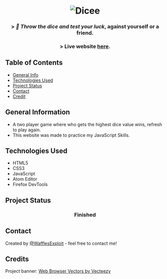 
<h1 align="center">
<img alt="Dicee" title="Dicee" src="https://user-images.githubusercontent.com/15943431/201936320-af1af2dc-d9de-4791-a096-16beeafcd662.png">
</h1>

<h3 align="center">
  > <em>🎲 Throw the dice and test your luck</em>, against yourself or a friend.
</h3>
<h3 dir="auto" align="center">
  > Live website <a href="https://wafflesexploits.github.io/Dicee-Challenge/" >here</a>.
</h3>

## Table of Contents
* [General Info](#general-information)
* [Technologies Used](#technologies-used)
* [Project Status](#project-status)
* [Contact](#contact)
* [Credit](#credit)
<!-- * [License](#license) -->


## General Information
- A two player game where who gets the highest dice value wins, refresh to play again.
- This website was made to practice my JavaScript Skills.

## Technologies Used
- HTML5
- CSS3
- JavaScript
- Atom Editor
- Firefox DevTools

## Project Status
 <h3 align="center"><strong>
   Finished</strong>
</h3>

## Contact
Created by [@WafflesExploit](https://github.com/WafflesExploit) - feel free to contact me!

## Credits
Project banner: <a href="https://www.vecteezy.com/free-vector/web-browser">Web Browser Vectors by Vecteezy</a>
